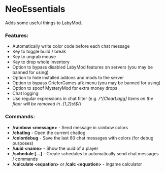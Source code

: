 # NeoEssentials
Adds some useful things to LabyMod.

### Features:
- Automatically write color code before each chat message
- Key to toggle build / break
- Key to ungrab mouse
- Key to drop whole inventory
- Option to bypass disabled LabyMod features on servers (you may be banned for using)
- Option to hide installed addons and mods to the server
- Option to bypass GrieferGames afk menu (you may be banned for using)
- Option to spoof MysteryMod for extra money drops
- Chat logging
- Use regular expressions in chat filter (e.g. _/^\[ClearLagg\] Items on the floor will be removed in .{1,2}s\!$/_)

### Commands:
- **\/rainbow \<message\>** - Send message in rainbow colors
- **\/chatlog** - Open the current chatlog
- **\/colordebug** - Save the last 60 chat messages with colors (for debug purposes)
- **\/uuid \<name\>** - Show the uuid of a player
- **\/schedule \[...\]** - Create schedules to automatically send chat messages / commands
- **\/calculate \<equation\>** or **\/calc \<equation\>** - Ingame calculator